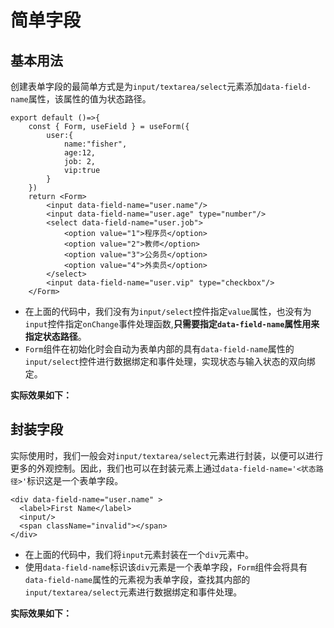 # 简单字段


## 基本用法

创建表单字段的最简单方式是为`input/textarea/select`元素添加`data-field-name`属性，该属性的值为状态路径。

```tsx
export default ()=>{
    const { Form, useField } = useForm({
        user:{
            name:"fisher",
            age:12,
            job: 2,
            vip:true
        }
    })
    return <Form>
        <input data-field-name="user.name"/>
        <input data-field-name="user.age" type="number"/>
        <select data-field-name="user.job">
            <option value="1">程序员</option>
            <option value="2">教师</option>
            <option value="3">公务员</option>
            <option value="4">外卖员</option>
        </select>
        <input data-field-name="user.vip" type="checkbox"/>
    </Form>
```

- 在上面的代码中，我们没有为`input/select`控件指定`value`属性，也没有为`input`控件指定`onChange`事件处理函数,**只需要指定`data-field-name`属性用来指定状态路径**。
- `Form`组件在初始化时会自动为表单内部的具有`data-field-name`属性的`input/select`控件进行数据绑定和事件处理，实现状态与输入状态的双向绑定。

**实际效果如下：**

<demo react="form/field/simpleField.tsx"/>


## 封装字段

实际使用时，我们一般会对`input/textarea/select`元素进行封装，以便可以进行更多的外观控制。因此，我们也可以在封装元素上通过`data-field-name='<状态路径>'`标识这是一个表单字段。

```tsx {1,3}
<div data-field-name="user.name" >
  <label>First Name</label>
  <input/>  
  <span className="invalid"></span>
</div>
```
- 在上面的代码中，我们将`input`元素封装在一个`div`元素中。
- 使用`data-field-name`标识该`div`元素是一个表单字段，`Form`组件会将具有`data-field-name`属性的元素视为表单字段，查找其内部的`input/textarea/select`元素进行数据绑定和事件处理。


**实际效果如下：**

<demo react="form/field/simpleFieldWrapper.tsx"/>
